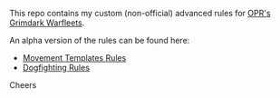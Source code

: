 This repo contains my custom (non-official) advanced rules for [OPR's Grimdark Warfleets](https://www.onepagerules.com/games/grimdark-future-warfleets). 

An alpha version of the rules can be found here:
- [Movement Templates Rules](movement-template-rules.md)
- [Dogfighting Rules](dogfighting-rules.md)

Cheers
